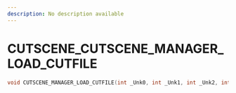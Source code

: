 ```yaml
---
description: No description available 
---
```


# CUTSCENE\_CUTSCENE_MANAGER_LOAD_CUTFILE

```cpp
void CUTSCENE_MANAGER_LOAD_CUTFILE(int _Unk0, int _Unk1, int _Unk2, int _Unk3, int _Unk4, int _Unk5);
```